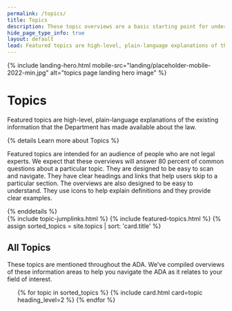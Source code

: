 ```yaml
---
permalink: /topics/
title: Topics
description: These topic overviews are a basic starting point for understanding areas the ADA covers including service animals, parking and effective communication.
hide_page_type_info: true
layout: default
lead: Featured topics are high-level, plain-language explanations of the existing information that the Department has made available about the law.
---
```


{% include landing-hero.html mobile-src="landing/placeholder-mobile-2022-min.jpg" alt="topics page landing hero image" %}

<div class="grid-container" markdown="0">
  <div class="grid-row grid-gap margin-bottom-7 margin-top-7">
      <div class="tablet:grid-col-10">
        <h1>Topics</h1>
        <p>Featured topics are high-level, plain-language explanations of the existing information that the Department has made available about the law.</p>
        {% details Learn more about Topics %}
        <p>Featured topics are intended for an audience of people who are not legal experts. We expect that these overviews will answer 80 percent of common questions about a particular topic. They are designed to be easy to scan and navigate. They have clear headings and links that help users skip to a particular section. The overviews are also designed to be easy to understand. They use icons to help explain definitions and they provide clear examples.</p>
        {% enddetails %}
      </div>
  </div>
</div>
{% include topic-jumplinks.html %}
{% include featured-topics.html %}
{% assign sorted_topics = site.topics | sort: 'card.title' %}
<div class="grid-container" markdown="0">
  <div class="grid-row grid-gap margin-bottom-7 margin-top-7">
    <div class="tablet:grid-col-10">
      <div class="grid-row grid-gap">
        <h2>All Topics</h2>
        <p>
          These topics are mentioned throughout the ADA. We’ve compiled overviews of these information areas to help you navigate the ADA as it relates to your field of interest.
        </p>
      </div>
    </div>
    <div class="tablet:grid-col-12">
      <ul class="usa-card-group">
        {% for topic in sorted_topics %}
          {% include card.html card=topic heading_level=2 %}
        {% endfor %}
      </ul>
    </div>
  </div>
</div>
